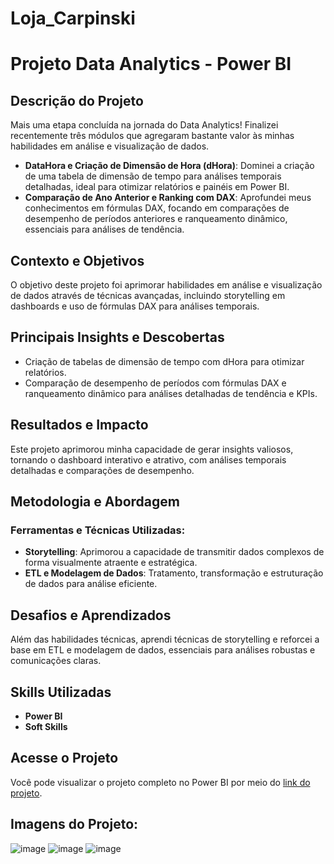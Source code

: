 # Loja_Carpinski

# Projeto Data Analytics - Power BI

## Descrição do Projeto
Mais uma etapa concluída na jornada do Data Analytics! Finalizei recentemente três módulos que agregaram bastante valor às minhas habilidades em análise e visualização de dados.

- **DataHora e Criação de Dimensão de Hora (dHora)**: Dominei a criação de uma tabela de dimensão de tempo para análises temporais detalhadas, ideal para otimizar relatórios e painéis em Power BI.
- **Comparação de Ano Anterior e Ranking com DAX**: Aprofundei meus conhecimentos em fórmulas DAX, focando em comparações de desempenho de períodos anteriores e ranqueamento dinâmico, essenciais para análises de tendência.

## Contexto e Objetivos
O objetivo deste projeto foi aprimorar habilidades em análise e visualização de dados através de técnicas avançadas, incluindo storytelling em dashboards e uso de fórmulas DAX para análises temporais.

## Principais Insights e Descobertas
- Criação de tabelas de dimensão de tempo com dHora para otimizar relatórios.
- Comparação de desempenho de períodos com fórmulas DAX e ranqueamento dinâmico para análises detalhadas de tendência e KPIs.

## Resultados e Impacto
Este projeto aprimorou minha capacidade de gerar insights valiosos, tornando o dashboard interativo e atrativo, com análises temporais detalhadas e comparações de desempenho.

## Metodologia e Abordagem
### Ferramentas e Técnicas Utilizadas:
- **Storytelling**: Aprimorou a capacidade de transmitir dados complexos de forma visualmente atraente e estratégica.
- **ETL e Modelagem de Dados**: Tratamento, transformação e estruturação de dados para análise eficiente.

## Desafios e Aprendizados
Além das habilidades técnicas, aprendi técnicas de storytelling e reforcei a base em ETL e modelagem de dados, essenciais para análises robustas e comunicações claras.

## Skills Utilizadas
- **Power BI**
- **Soft Skills**

## Acesse o Projeto
Você pode visualizar o projeto completo no Power BI por meio do [link do projeto](https://app.powerbi.com/groups/me/reports/6248f2e1-ffd7-4cae-aa2e-9339cd709b3d/8d703b9aa377ef6b036f?ctid=ad594b64-4b5a-4ce5-95ba-bb7a37b9a86c&experience=power-bi).

## Imagens do Projeto:

![image](https://github.com/user-attachments/assets/82f99a0a-10fc-4b5b-8e45-8f06f295bdc5)
![image](https://github.com/user-attachments/assets/21add58c-bce3-4d23-abab-41783e1f8ec1)
![image](https://github.com/user-attachments/assets/5aeeccbd-5082-4235-8934-6e513a334814)




